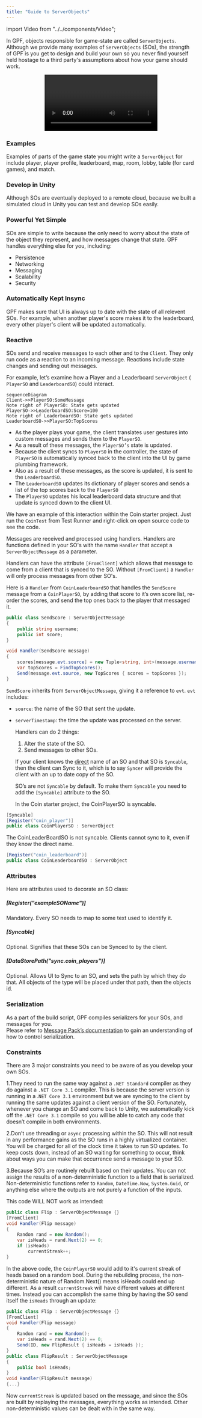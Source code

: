 ```yaml
---
title: "Guide to ServerObjects"
---
```


import Video from "../../components/Video";

In GPF, objects responsible for game-state are called `ServerObjects`. Although we provide many examples of `ServerObjects` (SOs), the strength of GPF is you get to design and build your own so you never find yourself held hostage to a third party's assumptions about how your game should work.

<center>
<Video videoTitle="serverobjectguide" youtubeID="61h-qyAyz08" />
</center>

### Examples

Examples of parts of the game state you might write a `ServerObject` for include player, player profile, leaderboard, map, room, lobby, table (for card games), and match.

### Develop in Unity

Although SOs are eventually deployed to a remote cloud, because we built a simulated cloud in Unity you can test and develop SOs easily.

### Powerful Yet Simple

SOs are simple to write because the only need to worry about the state of the object they represent, and how messages change that state. GPF handles everything else for you, including:

- Persistence
- Networking
- Messaging
- Scalability
- Security

### Automatically Kept Insync

GPF makes sure that UI is always up to date with the state of all relevent SOs. For example, when another player's score makes it to the leaderboard, every other player's client will be updated automatically.

### Reactive

SOs send and receive messages to each other and to the `Client`. They only run code as a reaction to an incoming message. Reactions include state changes and sending out messages.

For example, let’s examine how a Player and a Leaderboard `ServerObject` ( `PlayerSO` and `LeaderboardSO`) could interact.

```mermaid
sequenceDiagram
Client->>PlayerSO:SomeMessage
Note right of PlayerSO: State gets updated
PlayerSO->>LeaderboardSO:Score=100
Note right of LeaderboardSO: State gets updated
LeaderboardSO->>PlayerSO:TopScores
```

- As the player plays your game, the client translates user gestures into custom messages and sends them to the `PlayerSO`.
- As a result of these messages, the `PlayerSO’s` state is updated.
- Because the client syncs to `PlayerSO` in the controller, the state of `PlayerSO` is automatically synced back to the client into the UI by game plumbing framework.
- Also as a result of these messages, as the score is updated, it is sent to the `LeaderboardSO`.
- The `LeaderboardSO` updates its dictionary of player scores and sends a list of the top scores back to the `PlayerSO`
- The `PlayerSO` updates his local leaderboard data structure and that update is synced down to the client UI.

We have an example of this interaction within the Coin starter project. Just run the `CoinTest` from Test Runner and right-click on open source code to see the code.

Messages are received and processed using handlers. Handlers are functions defined in your SO's with the name `Handler` that accept a `ServerObjectMessage` as a parameter.

Handlers can have the attribute `[FromClient]` which allows that message to come from a client that is synced to the SO. Without `[FromClient]` a `Handler` will only process messages from other SO's.

Here is a `Handler` from `CoinLeaderboardSO` that handles the `SendScore` message from a `CoinPlayerSO`, by adding that score to it’s own score list, re-order the scores, and send the top ones back to the player that messaged it.

```csharp
public class SendScore : ServerObjectMessage
{
    public string username;
    public int score;
}

void Handler(SendScore message)
{
    scores[message.evt.source] = new Tuple<string, int>(message.username, message.score);
    var topScores = FindTopScores();
    Send(message.evt.source, new TopScores { scores = topScores });
}
```

`SendScore` inherits from `ServerObjectMessage`, giving it a reference to `evt`. `evt` includes:

- `source`: the name of the SO that sent the update.

- `serverTimestamp`: the time the update was processed on the server.

  Handlers can do 2 things:

  1. Alter the state of the SO.
  2. Send messages to other SOs.

  If your client knows the [direct](/security) name of an SO and that SO is `Syncable`, then the client can Sync to it, which is to say `Syncer` will provide the client with an up to date copy of the SO.

  SO’s are not `Syncable` by default. To make them `Syncable` you need to add the `[Syncable]` attribute to the SO.

  In the Coin starter project, the CoinPlayerSO is syncable.

```csharp
[Syncable]
[Register("coin_player")]
public class CoinPlayerSO : ServerObject
```

The CoinLeaderBoardSO is not syncable. Clients cannot sync to it, even if they know the direct name.

```csharp
[Register("coin_leaderboard")]
public class CoinLeaderboardSO : ServerObject
```

### Attributes

Here are attributes used to decorate an SO class:

##### [Register("exampleSOName")]

Mandatory. Every SO needs to map to some text used to identify it.

##### [Syncable]

Optional. Signifies that these SOs can be Synced to by the client.

##### [DataStorePath("sync.coin_players")]

Optional. Allows UI to Sync to an SO, and sets the path by which they do that. All objects of the type will be placed under that path, then the objects id.

### Serialization

As a part of the build script, GPF compiles serializers for your SOs, and messages for you.  
Please refer to [Message Pack’s documentation](https://github.com/msgpack/msgpack-cli/wiki) to gain an understanding of how to control serialization.

### Constraints

There are 3 major constraints you need to be aware of as you develop your own SOs.

1.They need to run the same way against a `.NET Standard` compiler as they do against a `.NET Core 3.1` compiler. This is because the server version is running in a .`NET Core 3.1` environment but we are syncing to the client by running the same updates against a client version of the SO. Fortunately, whenever you change an SO and come back to Unity, we automatically kick off the `.NET Core 3.1` compile so you will be able to catch any code that doesn’t compile in both environments.

2.Don’t use threading or `async` processing within the SO. This will not result in any performance gains as the SO runs in a highly virtualized container. You will be charged for all of the clock time it takes to run SO updates. To keep costs down, instead of an SO waiting for something to occur, think about ways you can make that occurrence send a message to your SO.

3.Because SO’s are routinely rebuilt based on their updates. You can not assign the results of a non-deterministic function to a field that is serialized. Non-deterministic functions refer to `Random`, `DateTime.Now`, `System.Guid`, or anything else where the outputs are not purely a function of the inputs.

This code WILL NOT work as intended:

```csharp
public class Flip : ServerObjectMessage {}
[FromClient]
void Handler(Flip message)
{
    Random rand = new Random();
    var isHeads = rand.Next(2) == 0;
    if (isHeads)
        currentStreak++;
}
```

In the above code, the `CoinPlayerSO` would add to it's current streak of heads based on a random bool. During the rebuilding process, the non-deterministic nature of Random.Next() means isHeads could end up different. As a result `currentStreak` will have different values at different times. Instead you can accomplish the same thing by having the SO send itself the `isHeads` through an update:

```csharp
public class Flip : ServerObjectMessage {}
[FromClient]
void Handler(Flip message)
{
    Random rand = new Random();
    var isHeads = rand.Next(2) == 0;
    Send(ID, new FlipResult { isHeads = isHeads });
}
public class FlipResult : ServerObjectMessage
{
    public bool isHeads;
}
void Handler(FlipResult message)
{...}
```

Now `currentStreak` is updated based on the message, and since the SOs are built by replaying the messages, everything works as intended. Other non-deterministic values can be dealt with in the same way.
